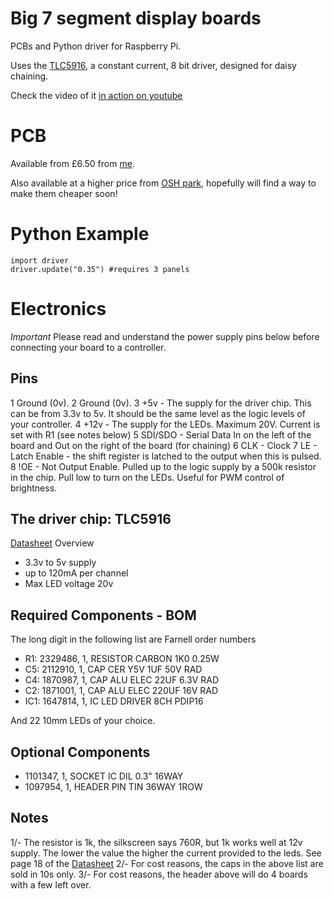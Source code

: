 # Big 7 segment display boards

PCBs and Python driver for Raspberry Pi.

Uses the [TLC5916](http://www.ti.com/product/tlc5916), a constant current, 8 bit driver, designed for daisy chaining.

Check the video of it [in action on youtube](http://youtu.be/0-mJzARANds)

# PCB

Available from £6.50 from [me](http://www.mattvenn.net/2014/02/25/big-7-segment-display-pcb/).

Also available at a higher price from [OSH park](http://oshpark.com/shared_projects/hZyNfTTa), hopefully will find a way to make them cheaper soon!

# Python Example

    import driver
    driver.update("0.35") #requires 3 panels

# Electronics

*Important* Please read and understand the power supply pins below before connecting your board to a controller.

## Pins

1 Ground (0v).
2 Ground (0v).
3 +5v - The supply for the driver chip. This can be from 3.3v to 5v. It should be the same level as the logic levels of your controller.
4 +12v - The supply for the LEDs. Maximum 20V. Current is set with R1 (see notes below)
5 SDI/SDO - Serial Data In on the left of the board and Out on the right of the board (for chaining)
6 CLK - Clock
7 LE - Latch Enable - the shift register is latched to the output when this is pulsed.
8 !OE - Not Output Enable. Pulled up to the logic supply by a 500k resistor  in the chip. Pull low to turn on the LEDs. Useful for PWM control of brightness.

## The driver chip: TLC5916

[Datasheet](http://www.ti.com/lit/ds/symlink/tlc5916.pdf) Overview

* 3.3v to 5v supply
* up to 120mA per channel
* Max LED voltage 20v

## Required Components - BOM

The long digit in the following list are Farnell order numbers

* R1: 2329486, 1, RESISTOR CARBON  1K0 0.25W 
* C5: 2112910, 1, CAP CER Y5V 1UF 50V RAD 
* C4: 1870987, 1, CAP ALU ELEC 22UF 6.3V RAD 
* C2: 1871001, 1, CAP ALU ELEC 220UF 16V RAD 
* IC1: 1647814, 1, IC LED DRIVER 8CH PDIP16

And 22 10mm LEDs of your choice.

## Optional Components

* 1101347, 1, SOCKET IC DIL 0.3" 16WAY 
* 1097954, 1, HEADER PIN TIN 36WAY 1ROW 

## Notes

1/- The resistor is 1k, the silkscreen says 760R, but 1k works well at 12v supply. The lower the value the higher the current provided to the leds. See page 18 of the [Datasheet](http://www.ti.com/lit/ds/symlink/tlc5916.pdf) 
2/- For cost reasons, the caps in the above list are sold in 10s only.
3/- For cost reasons, the header above will do 4 boards with a few left over.
